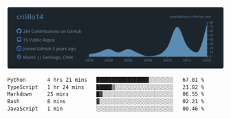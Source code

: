 ![](https://raw.githubusercontent.com/crilillo14/crilillo14/main/profile-summary-card-output/city_lights/0-profile-details.svg)

<!--START_SECTION:waka-->

```txt
Python       4 hrs 21 mins   █████████████████░░░░░░░░   67.81 %
TypeScript   1 hr 24 mins    █████▒░░░░░░░░░░░░░░░░░░░   21.82 %
Markdown     25 mins         █▓░░░░░░░░░░░░░░░░░░░░░░░   06.55 %
Bash         8 mins          ▓░░░░░░░░░░░░░░░░░░░░░░░░   02.21 %
JavaScript   1 min           ░░░░░░░░░░░░░░░░░░░░░░░░░   00.46 %
```

<!--END_SECTION:waka-->
